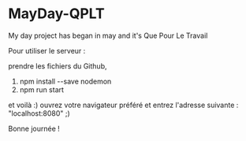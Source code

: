 # MayDay-QPLT
My day project has began in may and it's Que Pour Le Travail

Pour utiliser le serveur : 

prendre les fichiers du Github,

1) npm install --save nodemon
2) npm run start

et voilà :) ouvrez votre navigateur préféré et entrez l'adresse suivante : "localhost:8080" ;)

Bonne journée !
